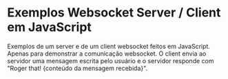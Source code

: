 # Exemplos Websocket Server / Client em JavaScript

Exemplos de um server e de um client websocket feitos em JavaScript. 
Apenas para demonstrar a comunicação websocket. O client envia ao
servidor uma mensagem escrita pelo usuário e o servidor responde
com "Roger that! {conteúdo da mensagem recebida}".



